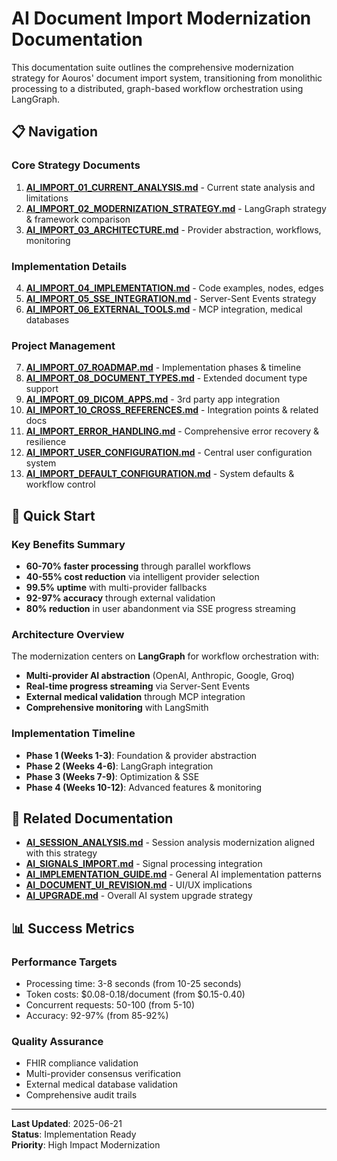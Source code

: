 # AI Document Import Modernization Documentation

This documentation suite outlines the comprehensive modernization strategy for Aouros' document import system, transitioning from monolithic processing to a distributed, graph-based workflow orchestration using LangGraph.

## 📋 Navigation

### Core Strategy Documents
1. **[AI_IMPORT_01_CURRENT_ANALYSIS.md](./AI_IMPORT_01_CURRENT_ANALYSIS.md)** - Current state analysis and limitations
2. **[AI_IMPORT_02_MODERNIZATION_STRATEGY.md](./AI_IMPORT_02_MODERNIZATION_STRATEGY.md)** - LangGraph strategy & framework comparison
3. **[AI_IMPORT_03_ARCHITECTURE.md](./AI_IMPORT_03_ARCHITECTURE.md)** - Provider abstraction, workflows, monitoring

### Implementation Details
4. **[AI_IMPORT_04_IMPLEMENTATION.md](./AI_IMPORT_04_IMPLEMENTATION.md)** - Code examples, nodes, edges
5. **[AI_IMPORT_05_SSE_INTEGRATION.md](./AI_IMPORT_05_SSE_INTEGRATION.md)** - Server-Sent Events strategy
6. **[AI_IMPORT_06_EXTERNAL_TOOLS.md](./AI_IMPORT_06_EXTERNAL_TOOLS.md)** - MCP integration, medical databases

### Project Management
7. **[AI_IMPORT_07_ROADMAP.md](./AI_IMPORT_07_ROADMAP.md)** - Implementation phases & timeline
8. **[AI_IMPORT_08_DOCUMENT_TYPES.md](./AI_IMPORT_08_DOCUMENT_TYPES.md)** - Extended document type support
9. **[AI_IMPORT_09_DICOM_APPS.md](./AI_IMPORT_09_DICOM_APPS.md)** - 3rd party app integration
10. **[AI_IMPORT_10_CROSS_REFERENCES.md](./AI_IMPORT_10_CROSS_REFERENCES.md)** - Integration points & related docs
11. **[AI_IMPORT_ERROR_HANDLING.md](./AI_IMPORT_ERROR_HANDLING.md)** - Comprehensive error recovery & resilience
12. **[AI_IMPORT_USER_CONFIGURATION.md](./AI_IMPORT_USER_CONFIGURATION.md)** - Central user configuration system
13. **[AI_IMPORT_DEFAULT_CONFIGURATION.md](./AI_IMPORT_DEFAULT_CONFIGURATION.md)** - System defaults & workflow control

## 🎯 Quick Start

### Key Benefits Summary
- **60-70% faster processing** through parallel workflows
- **40-55% cost reduction** via intelligent provider selection  
- **99.5% uptime** with multi-provider fallbacks
- **92-97% accuracy** through external validation
- **80% reduction** in user abandonment via SSE progress streaming

### Architecture Overview
The modernization centers on **LangGraph** for workflow orchestration with:
- **Multi-provider AI abstraction** (OpenAI, Anthropic, Google, Groq)
- **Real-time progress streaming** via Server-Sent Events
- **External medical validation** through MCP integration
- **Comprehensive monitoring** with LangSmith

### Implementation Timeline
- **Phase 1 (Weeks 1-3)**: Foundation & provider abstraction
- **Phase 2 (Weeks 4-6)**: LangGraph integration
- **Phase 3 (Weeks 7-9)**: Optimization & SSE
- **Phase 4 (Weeks 10-12)**: Advanced features & monitoring

## 🔗 Related Documentation

- **[AI_SESSION_ANALYSIS.md](./AI_SESSION_ANALYSIS.md)** - Session analysis modernization aligned with this strategy
- **[AI_SIGNALS_IMPORT.md](./AI_SIGNALS_IMPORT.md)** - Signal processing integration
- **[AI_IMPLEMENTATION_GUIDE.md](./AI_IMPLEMENTATION_GUIDE.md)** - General AI implementation patterns
- **[AI_DOCUMENT_UI_REVISION.md](./AI_DOCUMENT_UI_REVISION.md)** - UI/UX implications
- **[AI_UPGRADE.md](./AI_UPGRADE.md)** - Overall AI system upgrade strategy

## 📊 Success Metrics

### Performance Targets
- Processing time: 3-8 seconds (from 10-25 seconds)
- Token costs: $0.08-0.18/document (from $0.15-0.40)
- Concurrent requests: 50-100 (from 5-10)
- Accuracy: 92-97% (from 85-92%)

### Quality Assurance
- FHIR compliance validation
- Multi-provider consensus verification
- External medical database validation
- Comprehensive audit trails

---

**Last Updated**: 2025-06-21  
**Status**: Implementation Ready  
**Priority**: High Impact Modernization